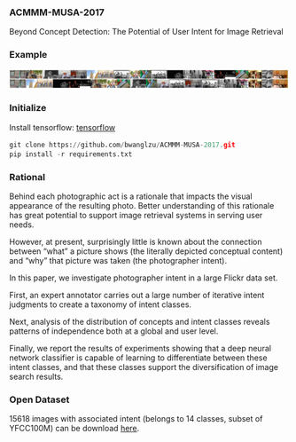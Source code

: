 ### ACMMM-MUSA-2017

Beyond Concept Detection: The Potential of User Intent for Image Retrieval

### Example

![rerank_accordion](./example_data/diversification/rerank_accordian.jpg)

### Initialize

Install tensorflow: [tensorflow](https://www.tensorflow.org/install/)

```python
git clone https://github.com/bwanglzu/ACMMM-MUSA-2017.git
pip install -r requirements.txt
```

### Rational

Behind each photographic act is a rationale that impacts the visual appearance of the resulting photo. Better understanding of this rationale has great potential to support image retrieval systems in serving user needs.

However, at present, surprisingly little is known about the connection between “what” a picture shows (the literally depicted conceptual content) and “why” that picture was taken (the photographer intent).

In this paper, we investigate photographer intent in a large Flickr data set.

First, an expert annotator carries out a large number of iterative intent judgments to create a taxonomy of intent classes.

Next, analysis of the distribution of concepts and intent classes reveals patterns of independence both at a global and user level.

Finally, we report the results of experiments showing that a deep neural network classifier is capable of learning to differentiate between these intent classes, and that these classes support the diversification of image search results.

### Open Dataset

15618 images with associated intent (belongs to 14 classes, subset of YFCC100M) can be download [here]().
